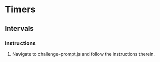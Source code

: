# Timers

## Intervals

### Instructions

1. Navigate to challenge-prompt.js and follow the instructions therein.
